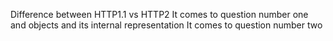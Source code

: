  Difference between HTTP1.1 vs HTTP2 It comes to question number one and 
  objects and its internal representation It comes to question number two